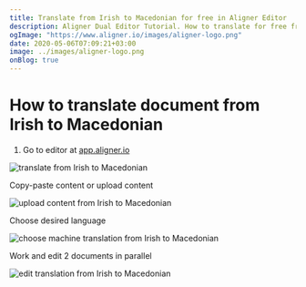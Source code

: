 ```yaml
---
title: Translate from Irish to Macedonian for free in Aligner Editor
description: Aligner Dual Editor Tutorial. How to translate for free from Irish to Macedonian. Aligner is multilingual document management platform. 
ogImage: "https://www.aligner.io/images/aligner-logo.png"
date: 2020-05-06T07:09:21+03:00
image: ../images/aligner-logo.png
onBlog: true
---
```


# How to translate document from Irish to Macedonian

1. Go to editor at [app.aligner.io](https://app.aligner.io "Aligner App web page")

![translate from Irish to Macedonian](../aligner-blank-editor.png "translate from Irish to Macedonian")

Copy-paste content or upload content

![upload content from Irish to Macedonian](../aligner-uploaded-document.png "upload content from Irish to Macedonian")

Choose desired language

![choose machine translation from Irish to Macedonian](../aligner-language-dropdown.png "choose machine translation from Irish to Macedonian")

Work and edit 2 documents in parallel

![edit translation from Irish to Macedonian](../aligner-double-sitded-editor.png "edit translation from Irish to Macedonian")

